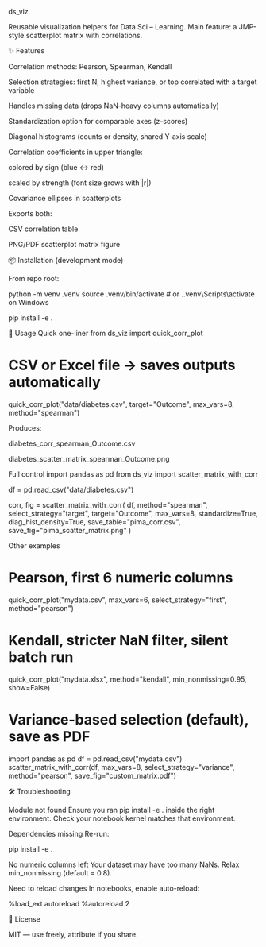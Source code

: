 ds_viz

Reusable visualization helpers for Data Sci – Learning.
Main feature: a JMP-style scatterplot matrix with correlations.

✨ Features

Correlation methods: Pearson, Spearman, Kendall

Selection strategies: first N, highest variance, or top correlated with a target variable

Handles missing data (drops NaN-heavy columns automatically)

Standardization option for comparable axes (z-scores)

Diagonal histograms (counts or density, shared Y-axis scale)

Correlation coefficients in upper triangle:

colored by sign (blue ↔ red)

scaled by strength (font size grows with |r|)

Covariance ellipses in scatterplots

Exports both:

CSV correlation table

PNG/PDF scatterplot matrix figure

📦 Installation (development mode)

From repo root:

python -m venv .venv
source .venv/bin/activate   # or .\.venv\Scripts\activate on Windows

pip install -e .

🚀 Usage
Quick one-liner
from ds_viz import quick_corr_plot

# CSV or Excel file → saves outputs automatically
quick_corr_plot("data/diabetes.csv", target="Outcome", max_vars=8, method="spearman")


Produces:

diabetes_corr_spearman_Outcome.csv

diabetes_scatter_matrix_spearman_Outcome.png

Full control
import pandas as pd
from ds_viz import scatter_matrix_with_corr

df = pd.read_csv("data/diabetes.csv")

corr, fig = scatter_matrix_with_corr(
    df,
    method="spearman",
    select_strategy="target",
    target="Outcome",
    max_vars=8,
    standardize=True,
    diag_hist_density=True,
    save_table="pima_corr.csv",
    save_fig="pima_scatter_matrix.png"
)

Other examples
# Pearson, first 6 numeric columns
quick_corr_plot("mydata.csv", max_vars=6, select_strategy="first", method="pearson")

# Kendall, stricter NaN filter, silent batch run
quick_corr_plot("mydata.xlsx", method="kendall", min_nonmissing=0.95, show=False)

# Variance-based selection (default), save as PDF
import pandas as pd
df = pd.read_csv("mydata.csv")
scatter_matrix_with_corr(df, max_vars=8, select_strategy="variance",
                         method="pearson", save_fig="custom_matrix.pdf")

🛠 Troubleshooting

Module not found
Ensure you ran pip install -e . inside the right environment.
Check your notebook kernel matches that environment.

Dependencies missing
Re-run:

pip install -e .


No numeric columns left
Your dataset may have too many NaNs. Relax min_nonmissing (default = 0.8).

Need to reload changes
In notebooks, enable auto-reload:

%load_ext autoreload
%autoreload 2

📖 License

MIT — use freely, attribute if you share.
